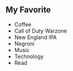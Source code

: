 ## My Favorite

- Coffee
- Call of Duty Warzone
- New England IPA
- Negroni
- Music
- Technology
- Read
